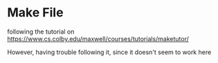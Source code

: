 # Make File

following the tutorial on https://www.cs.colby.edu/maxwell/courses/tutorials/maketutor/

However, having trouble following it, since it doesn't seem to work here

